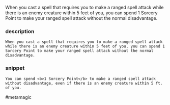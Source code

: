 When you cast a spell that requires you to make a ranged spell attack while there is an enemy creature within 5 feet of you, you can spend 1 Sorcery Point to make your ranged spell attack without the normal disadvantage.
### description
```
When you cast a spell that requires you to make a ranged spell attack while there is an enemy creature within 5 feet of you, you can spend 1 Sorcery Point to make your ranged spell attack without the normal disadvantage.
```

### snippet
```
You can spend <b>1 Sorcery Point</b> to make a ranged spell attack without disadvantage, even if there is an enemy creature within 5 ft. of you.
```

#metamagic
